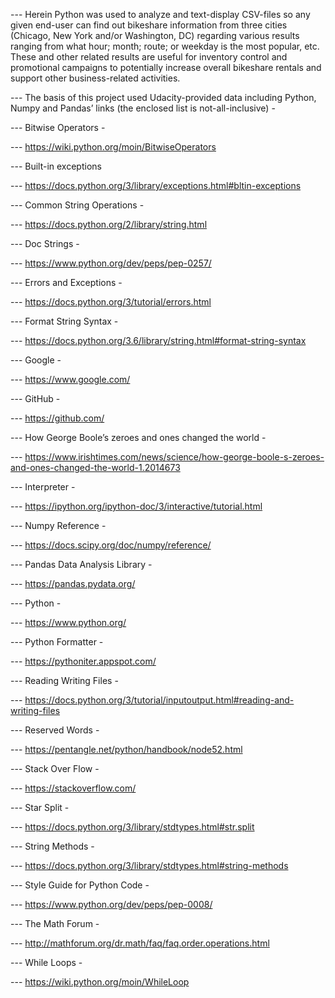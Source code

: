 --- Herein Python was used to analyze and text-display CSV-files so any given end-user can find out bikeshare information from three cities (Chicago, New York and/or Washington, DC) regarding various results ranging from what hour; month; route; or weekday is the most popular, etc. These and other related results are useful for inventory control and promotional campaigns to potentially increase overall bikeshare rentals and support other business-related activities. 

--- The basis of this project used Udacity-provided data including Python, Numpy and Pandas’ links (the enclosed list is not-all-inclusive) -

--- Bitwise Operators -

--- https://wiki.python.org/moin/BitwiseOperators

--- Built-in exceptions

--- https://docs.python.org/3/library/exceptions.html#bltin-exceptions

--- Common String Operations -

--- https://docs.python.org/2/library/string.html

--- Doc Strings -

--- https://www.python.org/dev/peps/pep-0257/

--- Errors and Exceptions -

--- https://docs.python.org/3/tutorial/errors.html

--- Format String Syntax -

--- https://docs.python.org/3.6/library/string.html#format-string-syntax

--- Google -

--- https://www.google.com/

--- GitHub -

--- https://github.com/

--- How George Boole’s zeroes and ones changed the world -

--- https://www.irishtimes.com/news/science/how-george-boole-s-zeroes-and-ones-changed-the-world-1.2014673

--- Interpreter -

--- https://ipython.org/ipython-doc/3/interactive/tutorial.html

--- Numpy Reference -

--- https://docs.scipy.org/doc/numpy/reference/

--- Pandas Data Analysis Library -

--- https://pandas.pydata.org/

--- Python -

--- https://www.python.org/

--- Python Formatter -

--- https://pythoniter.appspot.com/

--- Reading Writing Files -

--- https://docs.python.org/3/tutorial/inputoutput.html#reading-and-writing-files

--- Reserved Words -

--- https://pentangle.net/python/handbook/node52.html

--- Stack Over Flow -

--- https://stackoverflow.com/

--- Star Split -

--- https://docs.python.org/3/library/stdtypes.html#str.split

--- String Methods -

--- https://docs.python.org/3/library/stdtypes.html#string-methods

--- Style Guide for Python Code -

--- https://www.python.org/dev/peps/pep-0008/

--- The Math Forum -

--- http://mathforum.org/dr.math/faq/faq.order.operations.html

--- While Loops -

--- https://wiki.python.org/moin/WhileLoop
